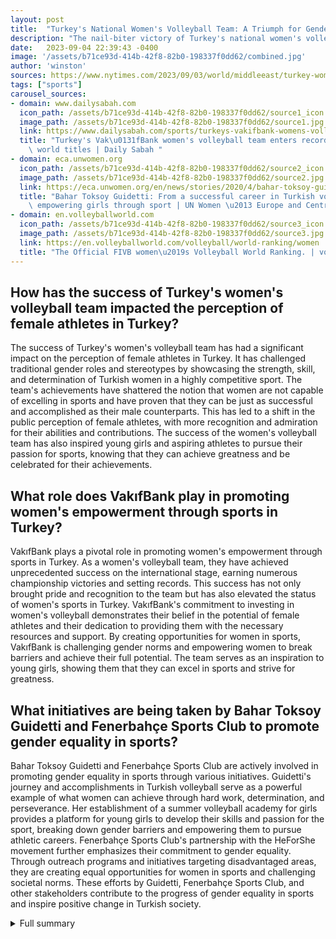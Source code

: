 ```yaml
---
layout: post
title:  "Turkey's National Women's Volleyball Team: A Triumph for Gender Equality and Women's Empowerment"
description: "The nail-biter victory of Turkey's national women's volleyball team in the Women's European Volleyball Championship has become a rare source of national pride and a symbol of female empowerment in Turkey."
date:   2023-09-04 22:39:43 -0400
image: '/assets/b71ce93d-414b-42f8-82b0-198337f0dd62/combined.jpg'
author: 'winston'
sources: https://www.nytimes.com/2023/09/03/world/middleeast/turkey-womens-volleyball.html https://en.wikipedia.org/wiki/2021_Women%27s_European_Volleyball_Championship https://www.dailysabah.com/sports/turkeys-vakifbank-womens-volleyball-team-enters-record-book-for-most-world-titles/news https://eca.unwomen.org/en/news/stories/2020/4/bahar-toksoy-guidetti-from-a-successful-career-in-turkish-volleyball https://en.volleyballworld.com/volleyball/world-ranking/women
tags: ["sports"]
carousel_sources:
- domain: www.dailysabah.com
  icon_path: /assets/b71ce93d-414b-42f8-82b0-198337f0dd62/source1_icon.jpg
  image_path: /assets/b71ce93d-414b-42f8-82b0-198337f0dd62/source1.jpg
  link: https://www.dailysabah.com/sports/turkeys-vakifbank-womens-volleyball-team-enters-record-book-for-most-world-titles/news
  title: "Turkey's Vak\u0131fBank women's volleyball team enters record book for most\
    \ world titles | Daily Sabah "
- domain: eca.unwomen.org
  icon_path: /assets/b71ce93d-414b-42f8-82b0-198337f0dd62/source2_icon.jpg
  image_path: /assets/b71ce93d-414b-42f8-82b0-198337f0dd62/source2.jpg
  link: https://eca.unwomen.org/en/news/stories/2020/4/bahar-toksoy-guidetti-from-a-successful-career-in-turkish-volleyball
  title: "Bahar Toksoy Guidetti: From a successful career in Turkish volleyball to\
    \ empowering girls through sport | UN Women \u2013 Europe and Central Asia"
- domain: en.volleyballworld.com
  icon_path: /assets/b71ce93d-414b-42f8-82b0-198337f0dd62/source3_icon.jpg
  image_path: /assets/b71ce93d-414b-42f8-82b0-198337f0dd62/source3.jpg
  link: https://en.volleyballworld.com/volleyball/world-ranking/women
  title: "The Official FIVB women\u2019s Volleyball World Ranking. | volleyballworld.com"
---
```


## How has the success of Turkey's women's volleyball team impacted the perception of female athletes in Turkey?
The success of Turkey's women's volleyball team has had a significant impact on the perception of female athletes in Turkey. It has challenged traditional gender roles and stereotypes by showcasing the strength, skill, and determination of Turkish women in a highly competitive sport. The team's achievements have shattered the notion that women are not capable of excelling in sports and have proven that they can be just as successful and accomplished as their male counterparts. This has led to a shift in the public perception of female athletes, with more recognition and admiration for their abilities and contributions. The success of the women's volleyball team has also inspired young girls and aspiring athletes to pursue their passion for sports, knowing that they can achieve greatness and be celebrated for their achievements.

## What role does VakıfBank play in promoting women's empowerment through sports in Turkey?
VakıfBank plays a pivotal role in promoting women's empowerment through sports in Turkey. As a women's volleyball team, they have achieved unprecedented success on the international stage, earning numerous championship victories and setting records. This success has not only brought pride and recognition to the team but has also elevated the status of women's sports in Turkey. VakıfBank's commitment to investing in women's volleyball demonstrates their belief in the potential of female athletes and their dedication to providing them with the necessary resources and support. By creating opportunities for women in sports, VakıfBank is challenging gender norms and empowering women to break barriers and achieve their full potential. The team serves as an inspiration to young girls, showing them that they can excel in sports and strive for greatness.

## What initiatives are being taken by Bahar Toksoy Guidetti and Fenerbahçe Sports Club to promote gender equality in sports?
Bahar Toksoy Guidetti and Fenerbahçe Sports Club are actively involved in promoting gender equality in sports through various initiatives. Guidetti's journey and accomplishments in Turkish volleyball serve as a powerful example of what women can achieve through hard work, determination, and perseverance. Her establishment of a summer volleyball academy for girls provides a platform for young girls to develop their skills and passion for the sport, breaking down gender barriers and empowering them to pursue athletic careers. Fenerbahçe Sports Club's partnership with the HeForShe movement further emphasizes their commitment to gender equality. Through outreach programs and initiatives targeting disadvantaged areas, they are creating equal opportunities for women in sports and challenging societal norms. These efforts by Guidetti, Fenerbahçe Sports Club, and other stakeholders contribute to the progress of gender equality in sports and inspire positive change in Turkish society.

<details>
  <summary>Full summary</summary>
The nail-biter victory of Turkey's national women's volleyball team in the Women's European Volleyball Championship has become a rare source of national pride and a symbol of female empowerment in Turkey. The team's success in the Volleyball Nations League championship in Arlington, Texas further solidified their reputation as a dominant force in the sport. But their achievements go beyond just these recent triumphs.<br><br>The 2021 Women's European Volleyball Championship, held in four countries - Serbia, Bulgaria, Croatia, and Romania, showcased Turkey's rise to prominence in the sport. Organized by the CEV, Europe's governing volleyball body, the championship witnessed intense competition as teams battled it out for glory. The drawing of lots and seeding of National Federations took place to determine the pools composition. Turkey, together with Netherlands, Ukraine, and Sweden, emerged as the top teams from Pool D, earning their spot in the final round.<br><br>The final round of the championship consisted of round of 16, quarterfinals, semifinals, 3rd place match, and final. In a thrilling display of skill and determination, Italy emerged as the champions, defeating Serbia in the final. The All Star Team was also selected, recognizing the outstanding performers of the tournament.<br><br>Turkey's success in the Women's European Volleyball Championship is not an isolated event. The country's VakıfBank women's volleyball team has achieved unparalleled success in the FIVB Volleyball Women's World Championship. With three-time undefeated championship victories in 2013, 2017, and 2018, VakıfBank has etched its name in the history books. Their dominance on the court is exemplified by their 3-0 victories against Brazilian teams Unilever Volei, Rexona-Sesc Rio, and Minas Tennis Clube in the finals.<br><br>VakıfBank's accolades extend beyond their championship wins. They hold the record for winning the most medals in the FIVB Volleyball Women's World Championship, having secured second and third place finishes as well. With a staggering 73 consecutive wins, they have also set the record for the most consecutive matches won. These remarkable achievements have garnered attention not just within the volleyball community, but also at a national level.<br><br>President of VakıfBank, Abdi Serdar Ustünsalih, expressed his pride in the team's accomplishments. He emphasized that VakıfBank's investments in women's volleyball are part of a broader commitment to promote Turkish sports and empower women. The club has played a pivotal role in nurturing talent, with over 3,000 young girls being prepared for athletic careers. Ustünsalih highlighted the positive impact such achievements have on the club's motivation to continue striving for excellence.<br><br>The success of Turkey's women's volleyball team and VakıfBank has not only inspired admiration but also sparked discussions about women's representation in sports. Bahar Toksoy Guidetti, a prominent figure in Turkish volleyball, has become a source of inspiration for aspiring athletes. Guidetti's journey from joining the school volleyball team to signing her first professional contract at the age of 18 showcases the potential for success through hard work and dedication.<br><br>But Guidetti's story goes beyond personal achievements. She played volleyball while four months pregnant and astonishingly returned to the sport just 42 days after giving birth. Guidetti's belief in the power of sports for women's empowerment led her to start a summer volleyball academy for girls. The academy aims to empower young girls, break gender barriers, and promote gender equality in sports.<br><br>Guidetti's efforts align with Fenerbahçe Sports Club's partnership with the HeForShe movement for gender equality. Together, they strive to create more opportunities for women in sports and challenge traditional gender roles. With initiatives like the summer volleyball academy and their outreach to disadvantaged areas in Turkey, Guidetti and her husband, Giovanni Guidetti, are making a tangible impact on the lives of young girls.<br><br>Turkey's women's volleyball team, with their recent achievements and ongoing efforts, symbolize the strength and determination of Turkish women. They have become ambassadors of empowerment, inspiring the next generation of female athletes. As they continue to defy expectations and push boundaries, one thing is clear - the team's success is not just a victory on the volleyball court, but a triumph for gender equality and the empowerment of women in Turkey.<br><br>This article encompasses the events of the Women's European Volleyball Championship, the achievements of Turkey's VakıfBank women's volleyball team, and the inspiring story of Bahar Toksoy Guidetti. It aims to shed light on the impact of these events and the importance of women's representation in sports.
</details>
